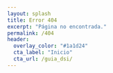 ```yaml
---
layout: splash
title: Error 404
excerpt: "Página no encontrada."
permalink: /404
header:
  overlay_color: "#1a1d24"
  cta_label: "Inicio"
  cta_url: /guia_dsi/
---
```

